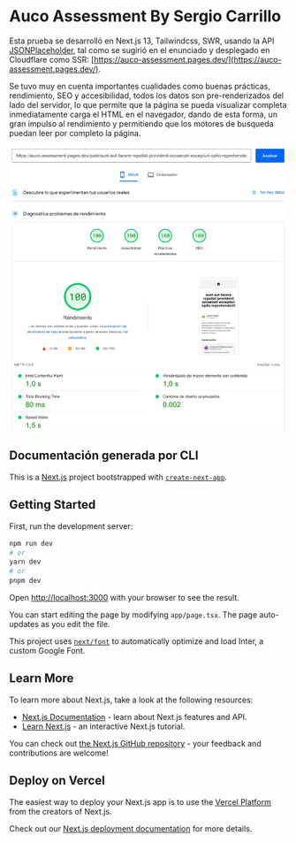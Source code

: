 # Auco Assessment By Sergio Carrillo

Esta prueba se desarrolló en Next.js 13, Tailwindcss, SWR, usando la API [JSONPlaceholder](https://jsonplaceholder.typicode.com/), tal como se sugirió en el enunciado y desplegado en Cloudflare como SSR: [https://auco-assessment.pages.dev/](https://auco-assessment.pages.dev/).

Se tuvo muy en cuenta importantes cualidades como buenas prácticas, rendimiento, SEO y accesibilidad, todos los datos son pre-renderizados del lado del servidor, lo que permite que la página se pueda visualizar completa inmediatamente carga el HTML en el navegador, dando de esta forma, un gran impulso al rendimiento y permitiendo que los motores de busqueda puedan leer por completo la página.

![PageSpeed Result](https://github.com/srgrcp/auco-assessment/raw/main/docs/speedpage.webp)

## Documentación generada por CLI

This is a [Next.js](https://nextjs.org/) project bootstrapped with [`create-next-app`](https://github.com/vercel/next.js/tree/canary/packages/create-next-app).

## Getting Started

First, run the development server:

```bash
npm run dev
# or
yarn dev
# or
pnpm dev
```

Open [http://localhost:3000](http://localhost:3000) with your browser to see the result.

You can start editing the page by modifying `app/page.tsx`. The page auto-updates as you edit the file.

This project uses [`next/font`](https://nextjs.org/docs/basic-features/font-optimization) to automatically optimize and load Inter, a custom Google Font.

## Learn More

To learn more about Next.js, take a look at the following resources:

- [Next.js Documentation](https://nextjs.org/docs) - learn about Next.js features and API.
- [Learn Next.js](https://nextjs.org/learn) - an interactive Next.js tutorial.

You can check out [the Next.js GitHub repository](https://github.com/vercel/next.js/) - your feedback and contributions are welcome!

## Deploy on Vercel

The easiest way to deploy your Next.js app is to use the [Vercel Platform](https://vercel.com/new?utm_medium=default-template&filter=next.js&utm_source=create-next-app&utm_campaign=create-next-app-readme) from the creators of Next.js.

Check out our [Next.js deployment documentation](https://nextjs.org/docs/deployment) for more details.
